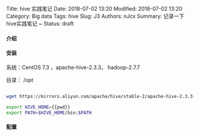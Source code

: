 Title: hive 实践笔记
Date: 2018-07-02 13:20
Modified: 2018-07-02 13:20
Category: Big data
Tags: hive
Slug: J3
Authors: nJcx
Summary: 记录一下hive实践笔记 ~
Status: draft

#### 介绍


#### 安装

系统：CentOS 7.3 ，apache-hive-2.3.3， hadoop-2.7.7

目录： /opt 

```bash

wget https://mirrors.aliyun.com/apache/hive/stable-2/apache-hive-2.3.3-bin.tar.gz | tar -zxvf 

```

```bash
export HIVE_HOME={{pwd}}
export PATH=$HIVE_HOME/bin:$PATH
```

#### 配置
